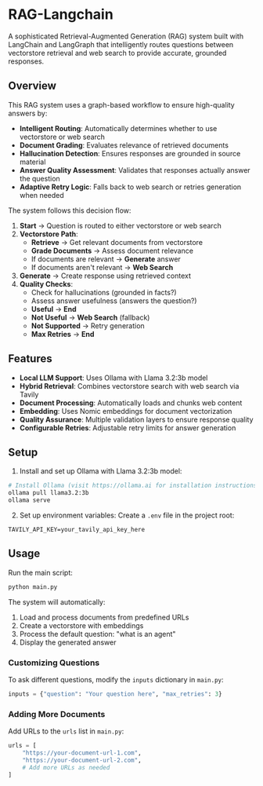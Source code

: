 # RAG-Langchain

A sophisticated Retrieval-Augmented Generation (RAG) system built with LangChain and LangGraph that intelligently routes questions between vectorstore retrieval and web search to provide accurate, grounded responses.

## Overview

This RAG system uses a graph-based workflow to ensure high-quality answers by:
- **Intelligent Routing**: Automatically determines whether to use vectorstore or web search
- **Document Grading**: Evaluates relevance of retrieved documents
- **Hallucination Detection**: Ensures responses are grounded in source material
- **Answer Quality Assessment**: Validates that responses actually answer the question
- **Adaptive Retry Logic**: Falls back to web search or retries generation when needed

The system follows this decision flow:

1. **Start** → Question is routed to either vectorstore or web search
2. **Vectorstore Path**:
   - **Retrieve** → Get relevant documents from vectorstore
   - **Grade Documents** → Assess document relevance
   - If documents are relevant → **Generate** answer
   - If documents aren't relevant → **Web Search**
3. **Generate** → Create response using retrieved context
4. **Quality Checks**:
   - Check for hallucinations (grounded in facts?)
   - Assess answer usefulness (answers the question?)
   - **Useful** → **End**
   - **Not Useful** → **Web Search** (fallback)
   - **Not Supported** → Retry generation
   - **Max Retries** → **End**

## Features

- **Local LLM Support**: Uses Ollama with Llama 3.2:3b model
- **Hybrid Retrieval**: Combines vectorstore search with web search via Tavily
- **Document Processing**: Automatically loads and chunks web content
- **Embedding**: Uses Nomic embeddings for document vectorization
- **Quality Assurance**: Multiple validation layers to ensure response quality
- **Configurable Retries**: Adjustable retry limits for answer generation

## Setup
1. Install and set up Ollama with Llama 3.2:3b model:
```bash
# Install Ollama (visit https://ollama.ai for installation instructions)
ollama pull llama3.2:3b
ollama serve
```

2. Set up environment variables:
Create a `.env` file in the project root:
```
TAVILY_API_KEY=your_tavily_api_key_here
```

## Usage

Run the main script:
```bash
python main.py
```

The system will automatically:
1. Load and process documents from predefined URLs
2. Create a vectorstore with embeddings
3. Process the default question: "what is an agent"
4. Display the generated answer

### Customizing Questions

To ask different questions, modify the `inputs` dictionary in `main.py`:
```python
inputs = {"question": "Your question here", "max_retries": 3}
```

### Adding More Documents

Add URLs to the `urls` list in `main.py`:
```python
urls = [
    "https://your-document-url-1.com",
    "https://your-document-url-2.com",
    # Add more URLs as needed
]
```
